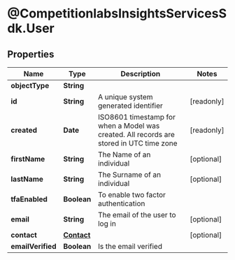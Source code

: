 # @CompetitionlabsInsightsServicesSdk.User

## Properties

Name | Type | Description | Notes
------------ | ------------- | ------------- | -------------
**objectType** | **String** |  | 
**id** | **String** | A unique system generated identifier | [readonly] 
**created** | **Date** | ISO8601 timestamp for when a Model was created. All records are stored in UTC time zone | [readonly] 
**firstName** | **String** | The Name of an individual | [optional] 
**lastName** | **String** | The Surname of an individual | [optional] 
**tfaEnabled** | **Boolean** | To enable two factor authentication | 
**email** | **String** | The email of the user to log in | [optional] 
**contact** | [**Contact**](Contact.md) |  | [optional] 
**emailVerified** | **Boolean** | Is the email verified | 


